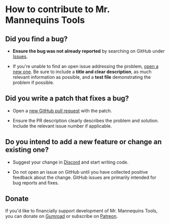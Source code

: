 # How to contribute to Mr. Mannequins Tools

## Did you find a bug?

* **Ensure the bug was not already reported** by searching on GitHub under [Issues](https://github.com/Jim-Kroovy/Mr-Mannequins-Tools/issues).

* If you're unable to find an open issue addressing the problem, [open a new one](https://github.com/Jim-Kroovy/Mr-Mannequins-Tools/issues/new). Be sure to include a **title and clear description**, as much relevant information as possible, and a **test file** demonstrating the problem if possible.

## Did you write a patch that fixes a bug?

* Open a [new GitHub pull request](https://github.com/Jim-Kroovy/Mr-Mannequins-Tools/pulls) with the patch.

* Ensure the PR description clearly describes the problem and solution. Include the relevant issue number if applicable.

## Do you intend to add a new feature or change an existing one?

* Suggest your change in [Discord](https://discord.gg/wkPZJaH) and start writing code.

* Do not open an issue on GitHub until you have collected positive feedback about the change. GitHub issues are primarily intended for bug reports and fixes.

## Donate

If you'd like to financially support development of Mr. Mannequins Tools, you can donate
on [Gumroad](https://gumroad.com/jimkroovy) or subscribe on [Patreon](https://patreon.com/JimKroovy).
